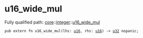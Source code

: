 # u16_wide_mul

Fully qualified path: [core](./core.md)::[integer](./core-integer.md)::[u16_wide_mul](./core-integer-u16_wide_mul.md)

<pre><code class="language-cairo">pub extern fn u16_wide_mul(lhs: <a href="core-integer-u16.html">u16</a>, rhs: <a href="core-integer-u16.html">u16</a>) -&gt; <a href="core-integer-u32.html">u32</a> nopanic;</code></pre>

